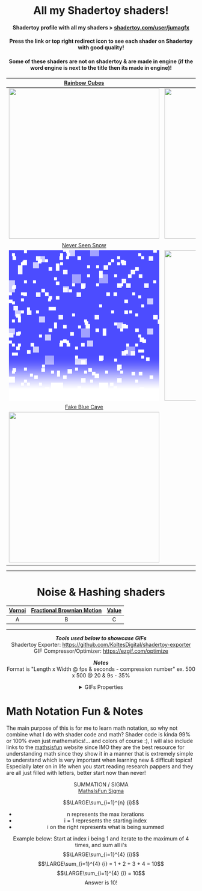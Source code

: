 <div align="center">
  
# All my Shadertoy shaders!
#### Shadertoy profile with all my shaders > [shadertoy.com/user/jumagfx](https://www.shadertoy.com/user/jumagfx)
#### Press the link or top right redirect icon to see each shader on Shadertoy with good quality!
#### Some of these shaders are not on shadertoy & are made in engine (if the word engine is next to the title then its made in engine)!

[Rainbow Cubes](https://www.shadertoy.com/view/lcsGDB) | [Kings Reflection](https://www.shadertoy.com/view/lflGD2)
:-------------------------:|:-------------------------:
<a href="https://www.shadertoy.com/view/lcsGDB"> <img height=400px width=400px src="Rainbow_Cubes/Rainbow_Cubes.gif"/> </a>   |  <a href="https://www.shadertoy.com/view/lflGD2"> <img height=400px width=400px src="Kings_Reflection/Kings_Reflection.gif"/> </a>
[Never Seen Snow](https://www.shadertoy.com/view/MXBXDG) | [Kings Reflection Debug](https://www.shadertoy.com/view/lflGD2)
<a href="https://www.shadertoy.com/view/MXBXDG"> <img height=400px width=400px src="Never_Witnessed_Snow/Never_Seen_Snow.gif"/> </a> | <a href="https://www.shadertoy.com/view/lflGD2"> <img height=400px width=400px src="Kings_Reflection/Kings_Reflection_Debug.gif"/> </a>
[Fake Blue Cave](https://www.shadertoy.com/view/WfdGRB) | WIP2
<a href="https://www.shadertoy.com/view/WfdGRB"> <img height=400px width=400px src="Fake_Blue_Cave/Fake_Blue_Cave.gif"/> </a> | IMG2

---

# Noise & Hashing shaders

[Vornoi]() | [Fractional Brownian Motion]() | [Value]()
:---:|:---:|:---:
A | B | C

---

***Tools used below to showcase GIFs***   
Shadertoy Exporter: https://github.com/KoltesDigital/shadertoy-exporter   
GIF Compressor/Optimizer: https://ezgif.com/optimize  

***Notes***  
Format is "Length x Width @ fps & seconds - compression number"
ex. 500 x 500 @ 20 & 9s - 35% 

<details>
  <summary>GIFs Properties</summary>
  
Rainbow Cubes: 400 x 400 @ 20fps & 9s - 35%  
Kings Reflection: 400 x 400 @ 25fps & 5s -35%  
Never Seen Snow: 500 x 500 @ 28fps & 5s - no compression  
Fake Blue Cave: 400 x 400 @ 24fps & 8s (+3s start) - no compression  
  
</details>

</div>

# Math Notation Fun & Notes
The main purpose of this is for me to learn math notation, so why not combine what I do with shader code and math? Shader code is kinda 99% or 100% even just mathematics!... and colors of course :), I will also include links to the [mathsisfun](https://www.mathsisfun.com) website since IMO they are the best resource for understanding math since they show it in a manner that is extremely simple to understand which is very important when learning new & difficult topics! Especially later on in life when you start reading research pappers and they are all just filled with letters, better start now than never!

<div align=center>
  
SUMMATION / SIGMA  
[MathsIsFun Sigma](https://www.mathsisfun.com/algebra/sigma-notation.html)

$$\LARGE\sum_{i=1}^{n} {i}$$
- n represents the max iterations
- i = 1 represents the starting index
- i on the right represents what is being summed

Example below: Start at index i being 1 and iterate to the maximum of 4 times, and sum all i's
$$\LARGE\sum_{i=1}^{4} {i}$$
$$\LARGE\sum_{i=1}^{4} {i} = 1 + 2 + 3 + 4 = 10$$
$$\LARGE\sum_{i=1}^{4} {i} = 10$$
Answer is 10!

</div>

